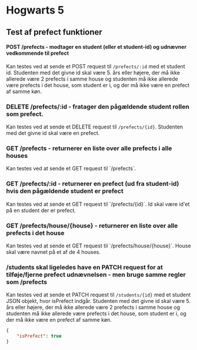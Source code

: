 # Hogwarts 5

## Test af prefect funktioner

#### POST /prefects - modtager en student (eller et student-id) og udnævner vedkommende til prefect
Kan testes ved at sende et POST request til `/prefects/:id` med et student id. Studenten med det givne id skal være 5. års eller højere, der må ikke allerede være 2 prefects i samme house og studenten må ikke allerede være prefects i det house, som student er i, og der må ikke være en prefect af samme køn.

### DELETE /prefects/:id - fratager den pågældende student rollen som prefect.
Kan testes ved at sende et DELETE request til `/prefects/{id}`. Studenten med det givne id skal være en prefect.

### GET /prefects - returnerer en liste over alle prefects i alle houses
Kan testes ved at sende et GET request til ´/prefects´.

### GET /prefects/:id - returnerer en prefect (ud fra student-id) hvis den pågældende student er prefect
Kan testes ved at sende et GET request til ´/prefects/{id}´. Id skal være id'et på en student der er prefect.

### GET /prefects/house/{house} - returnerer en liste over alle prefects i det house
Kan testes ved at sende et GET request til ´/prefects/house/{house}´. House skal være navnet på et af de 4 houses.

### /students skal ligeledes have en PATCH request for at tilføje/fjerne prefect udnævnelsen - men bruge samme regler som /prefects
Kan testes ved at sende et PATCH request til `/students/{id}` med et student JSON objekt, hvor isPrefect indgår. Studenten med det givne id skal være 5. års eller højere, der må ikke allerede være 2 prefects i samme house og studenten må ikke allerede være prefects i det house, som student er i, og der må ikke være en prefect af samme køn.

```json
{
    "isPrefect": true
}
```